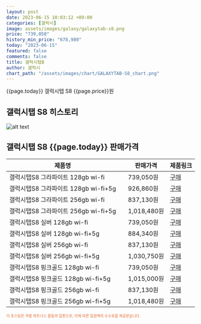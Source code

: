 ```yaml
---
layout: post
date: 2023-06-15 10:03:12 +09:00
categories: [갤럭시]
image: assets/images/galaxy/galaxytab-s8.png
price: "739,050"
history_min_price: "678,980"
today: "2023-06-15"
featured: false
comments: false
title: 갤럭시탭8
author: 갤럭시
chart_path: "/assets/images/chart/GALAXYTAB-S8_chart.png"
---
```


{{page.today}} 갤럭시탭 S8 {{page.price}}원

## 갤럭시탭 S8 히스토리
![alt text]({{page.chart_path}} "갤럭시S23 히스토리")

## 갤럭시탭 S8 {{page.today}} 판매가격
<main>
<table id="rwd-table-large">
  <thead>
    <tr>
      <th>제품명</th>
      <th></th>
      <th>판매가격</th>
      <th>제품링크</th>
    </tr>
  </thead>
  <tbody><tr>
        <td>갤럭시탭S8 그라파이트 128gb wi-fi</td>
        <td></td>
        <td>739,050원</td>
        <td><a href='https://link.coupang.com/a/SBThO' target='_blank'>구매</a></td>
        </tr><tr>
        <td>갤럭시탭S8 그라파이트 128gb wi-fi+5g</td>
        <td></td>
        <td>926,860원</td>
        <td><a href='https://link.coupang.com/a/SBTkD' target='_blank'>구매</a></td>
        </tr><tr>
        <td>갤럭시탭S8 그라파이트 256gb wi-fi</td>
        <td></td>
        <td>837,130원</td>
        <td><a href='https://link.coupang.com/a/SBTm5' target='_blank'>구매</a></td>
        </tr><tr>
        <td>갤럭시탭S8 그라파이트 256gb wi-fi+5g</td>
        <td></td>
        <td>1,018,480원</td>
        <td><a href='https://link.coupang.com/a/SBTpx' target='_blank'>구매</a></td>
        </tr><tr>
        <td>갤럭시탭S8 실버 128gb wi-fi</td>
        <td></td>
        <td>739,050원</td>
        <td><a href='https://link.coupang.com/a/SBTsf' target='_blank'>구매</a></td>
        </tr><tr>
        <td>갤럭시탭S8 실버 128gb wi-fi+5g</td>
        <td></td>
        <td>884,340원</td>
        <td><a href='https://link.coupang.com/a/SBTxD' target='_blank'>구매</a></td>
        </tr><tr>
        <td>갤럭시탭S8 실버 256gb wi-fi</td>
        <td></td>
        <td>837,130원</td>
        <td><a href='https://link.coupang.com/a/SBTAP' target='_blank'>구매</a></td>
        </tr><tr>
        <td>갤럭시탭S8 실버 256gb wi-fi+5g</td>
        <td></td>
        <td>1,030,750원</td>
        <td><a href='https://link.coupang.com/a/SBTDL' target='_blank'>구매</a></td>
        </tr><tr>
        <td>갤럭시탭S8 핑크골드 128gb wi-fi</td>
        <td></td>
        <td>739,050원</td>
        <td><a href='https://link.coupang.com/a/SBTGy' target='_blank'>구매</a></td>
        </tr><tr>
        <td>갤럭시탭S8 핑크골드 128gb wi-fi+5g</td>
        <td></td>
        <td>1,015,000원</td>
        <td><a href='https://link.coupang.com/a/SBTUM' target='_blank'>구매</a></td>
        </tr><tr>
        <td>갤럭시탭S8 핑크골드 256gb wi-fi</td>
        <td></td>
        <td>837,130원</td>
        <td><a href='https://link.coupang.com/a/SBTZ9' target='_blank'>구매</a></td>
        </tr><tr>
        <td>갤럭시탭S8 핑크골드 256gb wi-fi+5g</td>
        <td></td>
        <td>1,018,480원</td>
        <td><a href='https://link.coupang.com/a/SBT2z' target='_blank'>구매</a></td>
        </tr></tbody>
</table>

</main>
<div style="color:#e56a2c;font-size: 0.7em;" >
이 포스팅은 쿠팡 파트너스 활동의 일환으로, 이에 따른 일정액의 수수료를 제공받습니다.
</div>
